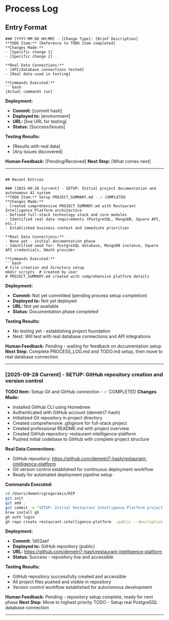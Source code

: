 # Process Log

## Entry Format
```
### [YYYY-MM-DD HH:MM] - [Change Type]: [Brief Description]
**TODO Item:** [Reference to TODO item completed]
**Changes Made:**
- [Specific change 1]
- [Specific change 2]

**Real Data Connections:**
- [API/database connections tested]
- [Real data used in testing]

**Commands Executed:**
```bash
[Actual commands run]
```

**Deployment:**
- **Commit:** [commit hash]
- **Deployed to:** [environment]
- **URL:** [live URL for testing]
- **Status:** [Success/Issues]

**Testing Results:**
- [Results with real data]
- [Any issues discovered]

**Human Feedback:** [Pending/Received]
**Next Step:** [What comes next]

---
```

## Recent Entries

### [2025-09-28 Current] - SETUP: Initial project documentation and autonomous AI system
**TODO Item:** Setup PROJECT_SUMMARY.md - ✅ COMPLETED
**Changes Made:**
- Created comprehensive PROJECT_SUMMARY.md with Restaurant Intelligence Platform architecture
- Defined full-stack technology stack and core modules
- Identified real data requirements (PostgreSQL, MongoDB, Square API, etc.)
- Established business context and immediate priorities

**Real Data Connections:**
- None yet - initial documentation phase
- Identified need for: PostgreSQL database, MongoDB instance, Square API credentials, OAuth provider

**Commands Executed:**
```bash
# File creation and directory setup
mkdir scripts  # Created by user
# PROJECT_SUMMARY.md created with comprehensive platform details
```

**Deployment:**
- **Commit:** Not yet committed (pending process setup completion)
- **Deployed to:** Not yet deployed
- **URL:** Not yet available
- **Status:** Documentation phase completed

**Testing Results:**
- No testing yet - establishing project foundation
- Next: Will test with real database connections and API integrations

**Human Feedback:** Pending - waiting for feedback on documentation setup
**Next Step:** Complete PROCESS_LOG.md and TODO.md setup, then move to real database connection

---

### [2025-09-28 Current] - SETUP: GitHub repository creation and version control
**TODO Item:** Setup Git and GitHub connection - ✅ COMPLETED
**Changes Made:**
- Installed GitHub CLI using Homebrew
- Authenticated with GitHub account (demetri7-hash)
- Initialized Git repository in project directory
- Created comprehensive .gitignore for full-stack project
- Created professional README.md with project overview
- Created GitHub repository: restaurant-intelligence-platform
- Pushed initial codebase to GitHub with complete project structure

**Real Data Connections:**
- GitHub repository: https://github.com/demetri7-hash/restaurant-intelligence-platform
- Git version control established for continuous deployment workflow
- Ready for automated deployment pipeline setup

**Commands Executed:**
```bash
cd /Users/demetrigregorakis/RIP
git init
git add .
git commit -m "SETUP: Initial Restaurant Intelligence Platform project structure..."
brew install gh
gh auth login
gh repo create restaurant-intelligence-platform --public --description "Restaurant Intelligence Platform - Receipt-to-Insights Engine that transforms POS data into actionable business intelligence" --source=. --push
```

**Deployment:**
- **Commit:** 1d02aef
- **Deployed to:** GitHub repository (public)
- **URL:** https://github.com/demetri7-hash/restaurant-intelligence-platform
- **Status:** Success - repository live and accessible

**Testing Results:**
- GitHub repository successfully created and accessible
- All project files pushed and visible in repository
- Version control workflow established for autonomous development

**Human Feedback:** Pending - repository setup complete, ready for next phase
**Next Step:** Move to highest priority TODO - Setup real PostgreSQL database connection

---
